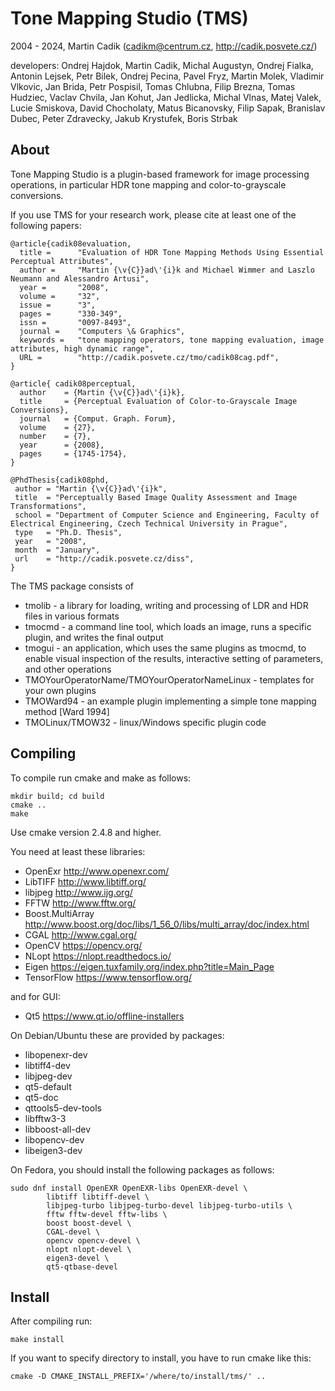 Tone Mapping Studio (TMS)
======
 
2004 - 2024, Martin Cadik (cadikm@centrum.cz, http://cadik.posvete.cz/)

developers: Ondrej Hajdok, Martin Cadik, Michal Augustyn, Ondrej Fialka, Antonin Lejsek, Petr Bilek, Ondrej Pecina, Pavel Fryz, Martin Molek, Vladimir Vlkovic, Jan Brida, Petr Pospisil, Tomas Chlubna, Filip Brezna, Tomas Hudziec, Vaclav Chvila, Jan Kohut, Jan Jedlicka, Michal Vlnas, Matej Valek, Lucie Smiskova, David Chocholaty, Matus Bicanovsky, Filip Sapak, Branislav Dubec, Peter Zdravecky, Jakub Krystufek, Boris Strbak


About 
-----

Tone Mapping Studio is a plugin-based framework for image processing operations, 
in particular HDR tone mapping and color-to-grayscale conversions. 

If you use TMS for your research work, please cite at least one of the following papers:

	@article{cadik08evaluation,
	  title =      "Evaluation of HDR Tone Mapping Methods Using Essential Perceptual Attributes",
	  author =     "Martin {\v{C}}ad\'{i}k and Michael Wimmer and Laszlo Neumann and Alessandro Artusi",
	  year =       "2008",
	  volume =     "32",
	  issue =      "3",
	  pages =      "330-349",
	  issn =       "0097-8493",
	  journal =    "Computers \& Graphics",
	  keywords =   "tone mapping operators, tone mapping evaluation, image attributes, high dynamic range",
	  URL =        "http://cadik.posvete.cz/tmo/cadik08cag.pdf",
	}

	@article{ cadik08perceptual,
	  author    = {Martin {\v{C}}ad\'{i}k},
	  title     = {Perceptual Evaluation of Color-to-Grayscale Image Conversions},
	  journal   = {Comput. Graph. Forum},
	  volume    = {27},
	  number    = {7},
	  year      = {2008},
	  pages     = {1745-1754},
	}
	
	@PhdThesis{cadik08phd,
	 author = "Martin {\v{C}}ad\'{i}k",
	 title  = "Perceptually Based Image Quality Assessment and Image Transformations",
	 school = "Department of Computer Science and Engineering, Faculty of Electrical Engineering, Czech Technical University in Prague",
	 type   = "Ph.D. Thesis",
	 year   = "2008",
	 month  = "January",
	 url    = "http://cadik.posvete.cz/diss",
	}
 

The TMS package consists of 
- tmolib - a library for loading, writing and processing of LDR and HDR files in various formats
- tmocmd - a command line tool, which loads an image, runs a specific plugin, and writes the final output
- tmogui - an application, which uses the same plugins as tmocmd, to enable visual inspection of the results, interactive setting of parameters, and other operations
- TMOYourOperatorName/TMOYourOperatorNameLinux - templates for your own plugins
- TMOWard94 - an example plugin implementing a simple tone mapping method [Ward 1994]
- TMOLinux/TMOW32 - linux/Windows specific plugin code


Compiling
--------

To compile run cmake and make as follows:
 
    mkdir build; cd build
	cmake .. 
	make 

Use cmake version 2.4.8 and higher.

You need at least these libraries:
- OpenExr                 http://www.openexr.com/
- LibTIFF                 http://www.libtiff.org/
- libjpeg                 http://www.ijg.org/
- FFTW                    http://www.fftw.org/
- Boost.MultiArray        http://www.boost.org/doc/libs/1_56_0/libs/multi_array/doc/index.html
- CGAL                    http://www.cgal.org/
- OpenCV                  https://opencv.org/
- NLopt                   https://nlopt.readthedocs.io/
- Eigen                   https://eigen.tuxfamily.org/index.php?title=Main_Page
- TensorFlow              https://www.tensorflow.org/

and for GUI:
- Qt5              https://www.qt.io/offline-installers


On Debian/Ubuntu these are provided by packages:
- libopenexr-dev
- libtiff4-dev
- libjpeg-dev
- qt5-default
- qt5-doc
- qttools5-dev-tools
- libfftw3-3
- libboost-all-dev
- libopencv-dev
- libeigen3-dev


On Fedora, you should install the following packages as follows:

	sudo dnf install OpenEXR OpenEXR-libs OpenEXR-devel \
            libtiff libtiff-devel \
            libjpeg-turbo libjpeg-turbo-devel libjpeg-turbo-utils \
            fftw fftw-devel fftw-libs \
            boost boost-devel \
            CGAL-devel \
            opencv opencv-devel \
            nlopt nlopt-devel \
            eigen3-devel \
            qt5-qtbase-devel


Install
--------

After compiling run: 

	make install
	
If you want to specify directory to install, you have to run cmake like this: 

	cmake -D CMAKE_INSTALL_PREFIX='/where/to/install/tms/' ..



